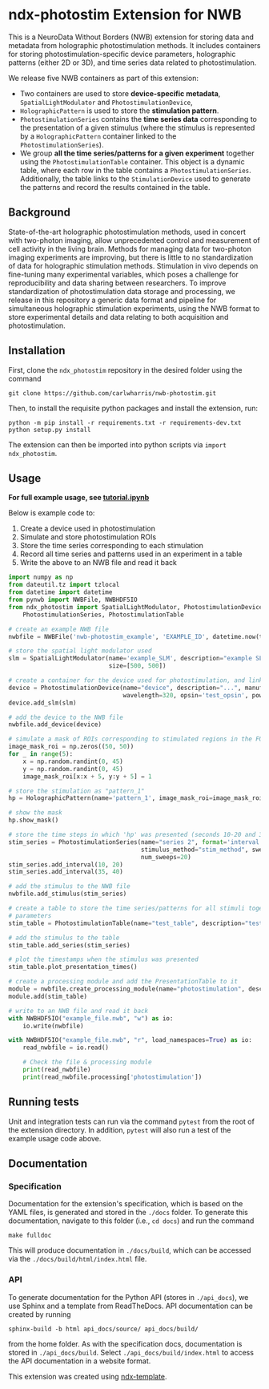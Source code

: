 # ndx-photostim Extension for NWB

This is a NeuroData Without Borders (NWB) extension for storing data and metadata from holographic photostimulation 
methods. It includes containers for storing photostimulation-specific device parameters, holographic patterns 
(either 2D or 3D), and time series data related to photostimulation.

We release five NWB containers as part of this extension:

* Two containers are used to store **device-specific metadata**, `SpatialLightModulator` and `PhotostimulationDevice`,
* `HolographicPattern` is used to store the **stimulation pattern**.
* `PhotostimulationSeries` contains the **time series data** corresponding to the presentation of a given stimulus (where the stimulus is represented by a `HolographicPattern` container linked to the `PhotostimulationSeries`).
* We group **all the time series/patterns for a given experiment** together using the `PhotostimulationTable` container. This object is a dynamic table, where each row in the table contains a `PhotostimulationSeries`. Additionally, the table links to the `StimulationDevice` used to generate the patterns and record the results contained in the table.

## Background

State-of-the-art holographic photostimulation methods, used in concert with two-photon imaging, allow unprecedented 
control and measurement of cell activity in the living brain. Methods for managing data for two-photon imaging 
experiments are improving, but there is little to no standardization of data for holographic stimulation methods. 
Stimulation in vivo depends on fine-tuning many experimental variables, which poses a challenge for reproducibility 
and data sharing between researchers. To improve standardization of photostimulation data storage and processing, 
we release in this repository a generic data format and pipeline for simultaneous holographic stimulation experiments, 
using the NWB format to store experimental details and data relating to both acquisition 
and photostimulation. 

## Installation

First, clone the `ndx_photostim` repository in the desired folder using the command
```angular2svg
git clone https://github.com/carlwharris/nwb-photostim.git
```
Then, to install the requisite python packages and install the extension, run:
```angular2svg
python -m pip install -r requirements.txt -r requirements-dev.txt
python setup.py install
```
The extension can then be imported into python scripts via `import ndx_photostim`.

## Usage

**For full example usage, see [tutorial.ipynb](./tutorial.ipynb)**

Below is example code to:
1. Create a device used in photostimulation
2. Simulate and store photostimulation ROIs
3. Store the time series corresponding to each stimulation
4. Record all time series and patterns used in an experiment in a table
5. Write the above to an NWB file and read it back


```python
import numpy as np
from dateutil.tz import tzlocal
from datetime import datetime
from pynwb import NWBFile, NWBHDF5IO
from ndx_photostim import SpatialLightModulator, PhotostimulationDevice, HolographicPattern, \
    PhotostimulationSeries, PhotostimulationTable

# create an example NWB file
nwbfile = NWBFile('nwb-photostim_example', 'EXAMPLE_ID', datetime.now(tzlocal()))

# store the spatial light modulator used
slm = SpatialLightModulator(name='example_SLM', description="example SLM", manufacturer="SLM manufacturer",
                            size=[500, 500])

# create a container for the device used for photostimulation, and link the SLM to it
device = PhotostimulationDevice(name="device", description="...", manufacturer="manufacturer", type="LED",
                                wavelength=320, opsin='test_opsin', power=10, peak_pulse_energy=20, pulse_rate=5)
device.add_slm(slm)

# add the device to the NWB file
nwbfile.add_device(device)

# simulate a mask of ROIs corresponding to stimulated regions in the FOV (5 ROIs on a 50x50 pixel image)
image_mask_roi = np.zeros((50, 50))
for _ in range(5):
    x = np.random.randint(0, 45)
    y = np.random.randint(0, 45)
    image_mask_roi[x:x + 5, y:y + 5] = 1

# store the stimulation as "pattern_1"
hp = HolographicPattern(name='pattern_1', image_mask_roi=image_mask_roi)

# show the mask
hp.show_mask()

# store the time steps in which 'hp' was presented (seconds 10-20 and 35-40)
stim_series = PhotostimulationSeries(name="series 2", format='interval', pattern=hp,
                                     stimulus_method="stim_method", sweep_pattern="...", time_per_sweep=10,
                                     num_sweeps=20)
stim_series.add_interval(10, 20)
stim_series.add_interval(35, 40)

# add the stimulus to the NWB file
nwbfile.add_stimulus(stim_series)

# create a table to store the time series/patterns for all stimuli together, along with experiment-specific
# parameters
stim_table = PhotostimulationTable(name="test_table", description="test_description", device=device)

# add the stimulus to the table
stim_table.add_series(stim_series)

# plot the timestamps when the stimulus was presented
stim_table.plot_presentation_times()

# create a processing module and add the PresentationTable to it
module = nwbfile.create_processing_module(name="photostimulation", description="example photostimulation table")
module.add(stim_table)

# write to an NWB file and read it back
with NWBHDF5IO("example_file.nwb", "w") as io:
    io.write(nwbfile)

with NWBHDF5IO("example_file.nwb", "r", load_namespaces=True) as io:
    read_nwbfile = io.read()

    # Check the file & processing module
    print(read_nwbfile)
    print(read_nwbfile.processing['photostimulation'])
```
## Running tests

Unit and integration tests can run via the command `pytest` from the root of the extension directory. In addition,
`pytest` will also run a test of the example usage code above.

## Documentation

### Specification

Documentation for the extension's specification, which is based on the YAML files, is generated and stored in
the `./docs` folder. To generate this documentation, navigate to this folder (i.e., `cd docs`) and run the command
```angular2svg
make fulldoc
```
This will produce documentation in `./docs/build`, which can be accessed via the 
`./docs/build/html/index.html` file.

### API

To generate documentation for the Python API (stores in `./api_docs`), we use Sphinx and a template from ReadTheDocs. API documentation can
be created by running 
```angular2svg
sphinx-build -b html api_docs/source/ api_docs/build/
```
from the home folder. As with the specification docs, documentation is stored in `./api_docs/build`. Select 
`./api_docs/build/index.html` to access the API documentation in a website format.

This extension was created using [ndx-template](https://github.com/nwb-extensions/ndx-template).

